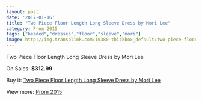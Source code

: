 ```yaml
---
layout: post
date: '2017-01-16'
title: "Two Piece Floor Length Long Sleeve Dress by Mori Lee"
category: Prom 2015
tags: ["beaded","dresses","floor","sleeve","mori"]
image: http://img.transblink.com/10380-thickbox_default/two-piece-floor-length-long-sleeve-dress-by-mori-lee.jpg
---
```

Two Piece Floor Length Long Sleeve Dress by Mori Lee

On Sales: **$312.99**
<a href="https://www.transblink.com/en/prom-2015/3374-two-piece-floor-length-long-sleeve-dress-by-mori-lee.html"><amp-img layout="responsive" width="600" height="600" src="//img.transblink.com/10380-thickbox_default/two-piece-floor-length-long-sleeve-dress-by-mori-lee.jpg" alt="Two Piece Floor Length Long Sleeve Dress by Mori Lee 0" /></a>
<a href="https://www.transblink.com/en/prom-2015/3374-two-piece-floor-length-long-sleeve-dress-by-mori-lee.html"><amp-img layout="responsive" width="600" height="600" src="//img.transblink.com/10382-thickbox_default/two-piece-floor-length-long-sleeve-dress-by-mori-lee.jpg" alt="Two Piece Floor Length Long Sleeve Dress by Mori Lee 1" /></a>
<a href="https://www.transblink.com/en/prom-2015/3374-two-piece-floor-length-long-sleeve-dress-by-mori-lee.html"><amp-img layout="responsive" width="600" height="600" src="//img.transblink.com/10381-thickbox_default/two-piece-floor-length-long-sleeve-dress-by-mori-lee.jpg" alt="Two Piece Floor Length Long Sleeve Dress by Mori Lee 2" /></a>

Buy it: [Two Piece Floor Length Long Sleeve Dress by Mori Lee](https://www.transblink.com/en/prom-2015/3374-two-piece-floor-length-long-sleeve-dress-by-mori-lee.html "Two Piece Floor Length Long Sleeve Dress by Mori Lee")

View more: [Prom 2015](https://www.transblink.com/en/10-prom-2015 "Prom 2015")